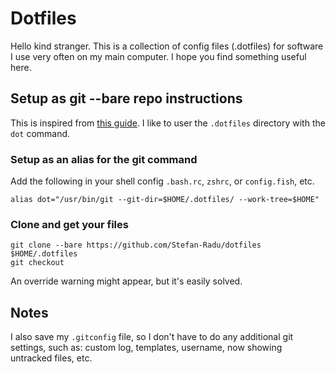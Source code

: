 # Dotfiles

Hello kind stranger. This is a collection of config files (.dotfiles) for
software I use very often on my main computer. I hope you find something useful
here.

## Setup as git --bare repo instructions

This is inspired from [this guide](https://www.atlassian.com/git/tutorials/dotfiles).
I like to user the `.dotfiles` directory with the `dot` command.

### Setup <dot> as an alias for the git command

Add the following in your shell config `.bash.rc`, `zshrc`, or `config.fish`,
etc.

    alias dot="/usr/bin/git --git-dir=$HOME/.dotfiles/ --work-tree=$HOME"

### Clone and get your files


    git clone --bare https://github.com/Stefan-Radu/dotfiles $HOME/.dotfiles
    git checkout

An override warning might appear, but it's easily solved.

## Notes

I also save my `.gitconfig` file, so I don't have to do any additional git
settings, such as: custom log, templates, username, now showing untracked
files, etc.
